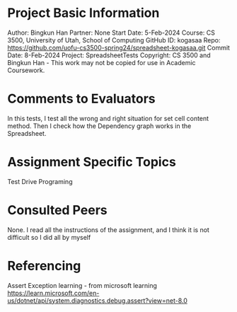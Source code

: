 # Project Basic Information
Author: Bingkun Han
Partner: None
Start Date: 5-Feb-2024
Course: CS 3500, University of Utah, School of Computing
GitHub ID: kogasaa
Repo: https://github.com/uofu-cs3500-spring24/spreadsheet-kogasaa.git
Commit Date: 8-Feb-2024
Project: SpreadsheetTests
Copyright: CS 3500 and Bingkun Han - This work may not be copied for use in Academic Coursework.

# Comments to Evaluators
In this tests, I test all the wrong and right situation for set cell content method. Then I check how the 
Dependency graph works in the Spreadsheet.


# Assignment Specific Topics
Test Drive Programing

# Consulted Peers
None. I read all the instructions of the assignment, and I think it is not difficult so I did all by myself

# Referencing
Assert Exception learning - from microsoft learning https://learn.microsoft.com/en-us/dotnet/api/system.diagnostics.debug.assert?view=net-8.0